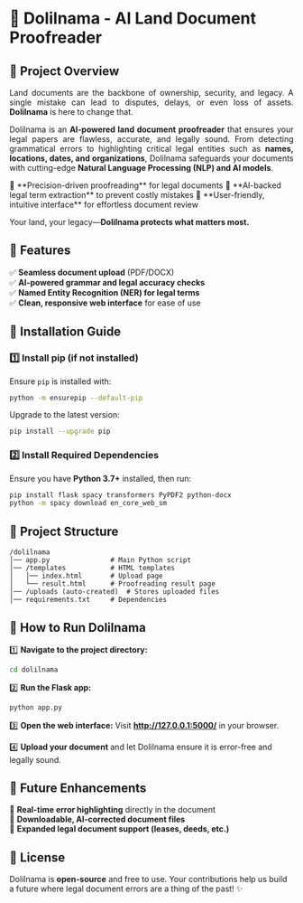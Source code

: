 
# 📜 Dolilnama - AI Land Document Proofreader

## 🌟 Project Overview
<div align="justify" >
   
Land documents are the backbone of ownership, security, and legacy. A single mistake can lead to disputes, delays, or even loss of assets. **Dolilnama** is here to change that. 

Dolilnama is an **AI-powered land document proofreader** that ensures your legal papers are flawless, accurate, and legally sound. From detecting grammatical errors to highlighting critical legal entities such as **names, locations, dates, and organizations**, Dolilnama safeguards your documents with cutting-edge **Natural Language Processing (NLP) and AI models**.
</div>
🔹 **Precision-driven proofreading** for legal documents  
🔹 **AI-backed legal term extraction** to prevent costly mistakes  
🔹 **User-friendly, intuitive interface** for effortless document review  

Your land, your legacy—**Dolilnama protects what matters most.**



## 🚀 Features
✅ **Seamless document upload** (PDF/DOCX)  
✅ **AI-powered grammar and legal accuracy checks**  
✅ **Named Entity Recognition (NER) for legal terms**  
✅ **Clean, responsive web interface** for ease of use  



## 🔧 Installation Guide
### 1️⃣ Install pip (if not installed)
Ensure `pip` is installed with:
```bash
python -m ensurepip --default-pip
```
Upgrade to the latest version:
```bash
pip install --upgrade pip
```

### 2️⃣ Install Required Dependencies
Ensure you have **Python 3.7+** installed, then run:
```bash
pip install flask spacy transformers PyPDF2 python-docx
python -m spacy download en_core_web_sm
```



## 📂 Project Structure
```
/dolilnama
│── app.py               # Main Python script
│── /templates           # HTML templates
│   │── index.html       # Upload page
│   └── result.html      # Proofreading result page
│── /uploads (auto-created)  # Stores uploaded files
│── requirements.txt     # Dependencies
```



## 🎯 How to Run Dolilnama
1️⃣ **Navigate to the project directory:**
   ```bash
   cd dolilnama
   ```

2️⃣ **Run the Flask app:**
   ```bash
   python app.py
   ```

3️⃣ **Open the web interface:**
   Visit **http://127.0.0.1:5000/** in your browser.

4️⃣ **Upload your document** and let Dolilnama ensure it is error-free and legally sound.



## 🔮 Future Enhancements
🚀 **Real-time error highlighting** directly in the document  
📂 **Downloadable, AI-corrected document files**  
📜 **Expanded legal document support (leases, deeds, etc.)**  



## 📜 License
Dolilnama is **open-source** and free to use. Your contributions help us build a future where legal document errors are a thing of the past! ✨

